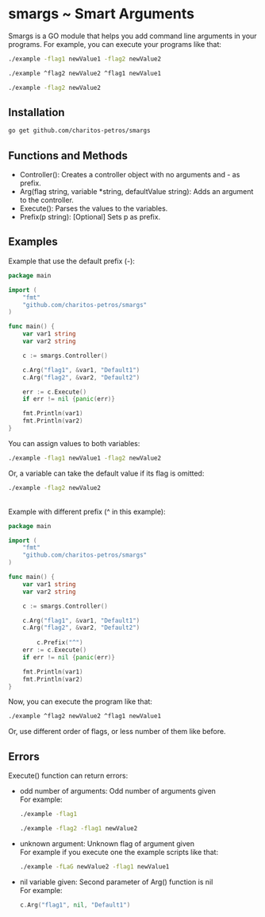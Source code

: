 # smargs ~ Smart Arguments

Smargs is a GO module that helps you add command line arguments in your programs.
For example, you can execute your programs like that:
```bash
./example -flag1 newValue1 -flag2 newValue2
```
```bash
./example ^flag2 newValue2 ^flag1 newValue1
```
```bash
./example -flag2 newValue2
```

## Installation
```bash
go get github.com/charitos-petros/smargs
```

## Functions and Methods
- Controller(): Creates a controller object with no arguments and - as prefix.
- Arg(flag string, variable *string, defaultValue string): Adds an argument to the controller.
- Execute(): Parses the values to the variables.
- Prefix(p string): [Optional] Sets p as prefix.

## Examples
Example that use the default prefix (-):
```go
package main

import (
	"fmt"
	"github.com/charitos-petros/smargs"
)

func main() {
	var var1 string
	var var2 string

	c := smargs.Controller()

	c.Arg("flag1", &var1, "Default1")
	c.Arg("flag2", &var2, "Default2")

	err := c.Execute()
	if err != nil {panic(err)}

	fmt.Println(var1)
	fmt.Println(var2)
}
```
You can assign values to both variables:
```bash
./example -flag1 newValue1 -flag2 newValue2
```
Or, a variable can take the default value if its flag is omitted:
```bash
./example -flag2 newValue2
```

\
Example with different prefix (^ in this example):
```go
package main

import (
	"fmt"
	"github.com/charitos-petros/smargs"
)

func main() {
	var var1 string
	var var2 string

	c := smargs.Controller()

	c.Arg("flag1", &var1, "Default1")
	c.Arg("flag2", &var2, "Default2")
    
    	c.Prefix("^")
	err := c.Execute()
	if err != nil {panic(err)}

	fmt.Println(var1)
	fmt.Println(var2)
}
```
Now, you can execute the program like that:
```bash
./example ^flag2 newValue2 ^flag1 newValue1
```
Or, use different order of flags, or less number of them like before.

## Errors
Execute() function can return errors:
- odd number of arguments: Odd number of arguments given \
    For example:
    ```bash
    ./example -flag1
    ```
    ```bash
    ./example -flag2 -flag1 newValue2
    ```
- unknown argument: Unknown flag of argument given \
    For example if you execute one the example scripts like that:
    ```bash
    ./example -fLaG newValue2 -flag1 newValue1
    ```
- nil variable given: Second parameter of Arg() function is nil \
    For example:
    ```go
    c.Arg("flag1", nil, "Default1")
    ```
